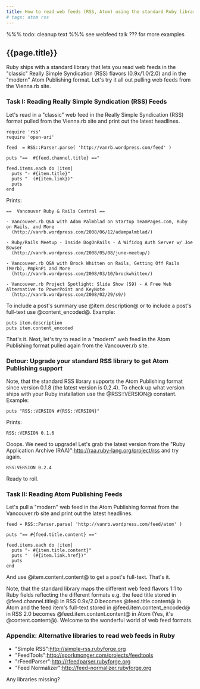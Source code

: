 ```yaml
---
title: How to read web feeds (RSS, Atom) using the standard Ruby library
# tags: atom rss
---
```


%%% todo: cleanup text
%%%  see webfeed talk ??? for more examples

##  {{page.title}}

Ruby ships with a standard library that lets you read web feeds in the "classic"
Really Simple Syndication (RSS) flavors (0.9x/1.0/2.0)
and in the "modern" Atom Publishing format.
Let's try it all out pulling web feeds from the Vienna.rb site.

<!-- more -->

### Task I: Reading Really Simple Syndication (RSS) Feeds

Let's read in a "classic" web feed in the Really Simple Syndication (RSS)
format pulled from the Vienna.rb site and print out the latest headlines.

~~~
require 'rss'
require 'open-uri'

feed  = RSS::Parser.parse( 'http://vanrb.wordpress.com/feed' )

puts "==  #{feed.channel.title} =="

feed.items.each do |item|
  puts "- #{item.title}"
  puts "  (#{item.link})"
  puts
end
~~~


Prints:

~~~
==  Vancouver Ruby & Rails Central ==

- Vancouver.rb Q&A with Adam Palmblad on Startup TeamPages.com, Ruby on Rails, and More
  (http://vanrb.wordpress.com/2008/06/12/adampalmblad/)

- Ruby/Rails Meetup - Inside DogOnRails - A Wifidog Auth Server w/ Joe Bowser
  (http://vanrb.wordpress.com/2008/05/08/june-meetup/)

- Vancouver.rb Q&A with Brock Whitten on Rails, Getting Off Rails (Merb), PmpknPi and More
  (http://vanrb.wordpress.com/2008/03/10/brockwhitten/)

- Vancouver.rb Project Spotlight: Slide Show (S9) - A Free Web Alternative to PowerPoint and KeyNote
  (http://vanrb.wordpress.com/2008/02/29/s9/)
~~~

To include a post's summary use @item.description@ or to include a post's full-text
use @content_encoded@. Example:

~~~
puts item.description
puts item.content_encoded
~~~

That's it. Next, let's try to read in a "modern" web feed in the Atom Publishing format
pulled again from the Vancouver.rb site.

### Detour: Upgrade your standard RSS library to get Atom Publishing support

Note, that the standard RSS library supports the Atom Publishing format since
version 0.1.8 (the latest version is 0.2.4). To check up what version ships with your Ruby
installation use the @RSS::VERSION@ constant. Example:

~~~
puts "RSS::VERSION #{RSS::VERSION}"
~~~

Prints:

~~~
RSS::VERSION 0.1.6
~~~

Ooops. We need to upgrade! Let's grab the latest version
from the "Ruby Application Archive (RAA)":http://raa.ruby-lang.org/project/rss and try again.

~~~
RSS:VERSION 0.2.4
~~~

Ready to roll. 

### Task II: Reading Atom Publishing Feeds

Let's pull a "modern" web feed in the Atom Publishing format from the Vancouver.rb site and print out the latest headlines.

~~~
feed = RSS::Parser.parse( 'http://vanrb.wordpress.com/feed/atom' )

puts "== #{feed.title.content} =="

feed.items.each do |item|
  puts "- #{item.title.content}"
  puts "  (#{item.link.href})"
  puts
end
~~~

And use @item.content.content@ to get a post's full-text. That's it.

Note, that the standard library maps the different web feed flavors 1:1 to Ruby fields reflecting
the different formats e.g. the feed title stored in @feed.channel.title@ in RSS 0.9x/2.0
becomes @feed.title.content@ in Atom 
and the feed item's full-text stored in @feed.item.content_encoded@ in RSS 2.0
becomes @feed.item.content.content@ in Atom (Yes, it's @content.content@).
Welcome to the wonderful world of web feed formats. 

### Appendix: Alternative libraries to read web feeds in Ruby

* "Simple RSS":http://simple-rss.rubyforge.org
* "FeedTools":http://sporkmonger.com/projects/feedtools
* "rFeedParser":http://rfeedparser.rubyforge.org
* "Feed Normalizer":http://feed-normalizer.rubyforge.org

Any libraries missing? <!-- comments -->
